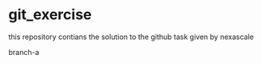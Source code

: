 # git_exercise
this repository contians the solution to the github task given by nexascale

branch-a

